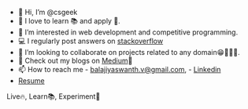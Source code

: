 - 👋 Hi, I’m @csgeek
- 👀 I love to learn 📚 and apply 🚀.
- 🌱 I’m interested in web development and competitive programming.
- 💻 I regularly post answers on [stackoverflow](https://stackoverflow.com/users/12291279/csgeek)
- 💞️ I’m looking to collaborate on projects related to any domain😁🤹🏻‍♀️.
- 📝 Check out my blogs on [Medium](https://medium.com/@balajiyaswanth.v)🤗
- 📫 How to reach me - balajiyaswanth.v@gmail.com, - [Linkedin](https://in.linkedin.com/in/balaji-yaswanth)
- [Resume](https://drive.google.com/file/d/1E1J7EgsGTulVPtO-oSJ71Ld2Dl72huSD/view?usp=share_link)

Live🔥, Learn📚, Experiment🧪
<!---
Yaswanth820/Yaswanth820 is a ✨ special ✨ repository because its `README.md` (this file) appears on your GitHub profile.
You can click the Preview link to take a look at your changes.
--->
